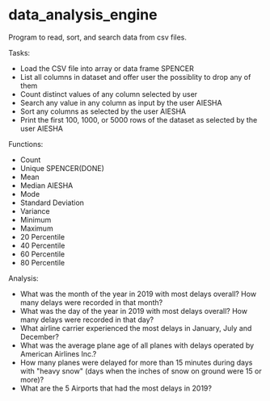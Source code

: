 # data_analysis_engine
Program to read, sort, and search data from csv files.


Tasks:
- Load the CSV file into array or data frame SPENCER
- List all columns in dataset and offer user the possiblity to drop any of them
- Count distinct values of any column selected by user
- Search any value in any column as input by the user AIESHA
- Sort any columns as selected by the user AIESHA
- Print the first 100, 1000, or 5000 rows of the dataset as selected by the user AIESHA


Functions:
- Count 
- Unique SPENCER(DONE)
- Mean
- Median AIESHA
- Mode
- Standard Deviation
- Variance
- Minimum
- Maximum
- 20 Percentile
- 40 Percentile
- 60 Percentile
- 80 Percentile

Analysis:
- What was the month of the year in 2019 with most delays overall? 
  How many delays were recorded in that month?
- What was the day of the year in 2019 with most delays overall? 
  How many delays were recorded in that day?
- What airline carrier experienced the most delays in January, July 
  and December?
- What was the average plane age of all planes with delays operated by 
  American Airlines Inc.?
- How many planes were delayed for more than 15 minutes during days with 
  "heavy snow" (days when the inches of snow on ground were 15 or more)?
- What are the 5 Airports that had the most delays in 2019? 
